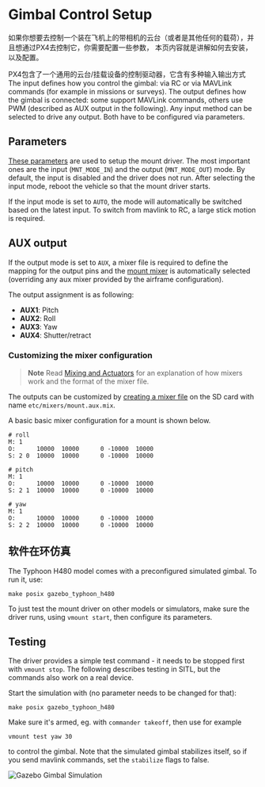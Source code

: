 # Gimbal Control Setup

如果你想要去控制一个装在飞机上的带相机的云台（或者是其他任何的载荷），并且想通过PX4去控制它，你需要配置一些参数， 本页内容就是讲解如何去安装，以及配置。

PX4包含了一个通用的云台/挂载设备的控制驱动器，它含有多种输入输出方式 The input defines how you control the gimbal: via RC or via MAVLink commands (for example in missions or surveys). The output defines how the gimbal is connected: some support MAVLink commands, others use PWM (described as AUX output in the following). Any input method can be selected to drive any output. Both have to be configured via parameters.

## Parameters

[These parameters](../advanced/parameter_reference.md#mount) are used to setup the mount driver. The most important ones are the input (`MNT_MODE_IN`) and the output (`MNT_MODE_OUT`) mode. By default, the input is disabled and the driver does not run. After selecting the input mode, reboot the vehicle so that the mount driver starts.

If the input mode is set to `AUTO`, the mode will automatically be switched based on the latest input. To switch from mavlink to RC, a large stick motion is required.

## AUX output

If the output mode is set to `AUX`, a mixer file is required to define the mapping for the output pins and the [mount mixer](https://github.com/PX4/Firmware/blob/master/ROMFS/px4fmu_common/mixers/mount.aux.mix) is automatically selected (overriding any aux mixer provided by the airframe configuration).

The output assignment is as following:

- **AUX1**: Pitch
- **AUX2**: Roll
- **AUX3**: Yaw
- **AUX4**: Shutter/retract

### Customizing the mixer configuration

> **Note** Read [Mixing and Actuators](../concept/mixing.md) for an explanation of how mixers work and the format of the mixer file.

The outputs can be customized by [creating a mixer file](../concept/system_startup.md#starting-a-custom-mixer) on the SD card with name `etc/mixers/mount.aux.mix`.

A basic basic mixer configuration for a mount is shown below.

    # roll
    M: 1
    O:      10000  10000      0 -10000  10000
    S: 2 0  10000  10000      0 -10000  10000
    
    # pitch
    M: 1
    O:      10000  10000      0 -10000  10000
    S: 2 1  10000  10000      0 -10000  10000
    
    # yaw
    M: 1
    O:      10000  10000      0 -10000  10000
    S: 2 2  10000  10000      0 -10000  10000
    

## 软件在环仿真

The Typhoon H480 model comes with a preconfigured simulated gimbal. To run it, use:

    make posix gazebo_typhoon_h480
    

To just test the mount driver on other models or simulators, make sure the driver runs, using `vmount start`, then configure its parameters.

## Testing

The driver provides a simple test command - it needs to be stopped first with `vmount stop`. The following describes testing in SITL, but the commands also work on a real device.

Start the simulation with (no parameter needs to be changed for that):

    make posix gazebo_typhoon_h480
    

Make sure it's armed, eg. with `commander takeoff`, then use for example

    vmount test yaw 30
    

to control the gimbal. Note that the simulated gimbal stabilizes itself, so if you send mavlink commands, set the `stabilize` flags to false.

![Gazebo Gimbal Simulation](../../assets/gazebo/gimbal-simulation.png)